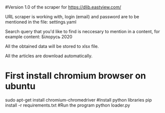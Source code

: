 #Version 1.0 of the scraper for https://dlib.eastview.com/

URL scraper is working with, login (email) and password are to be mentioned in the file: settings.yaml

Search query that you'd like to find is neccesary to mention in a content, for example
content: Білорусь 2020

All the obtained data will be stored to xlsx file.

All the articles are download automatically.

# First install chromium browser on ubuntu
sudo apt-get install chromium-chromedriver
#Install python libraries
pip install -r requirements.txt
#Run the program
python loader.py
